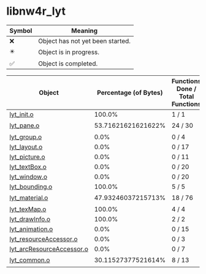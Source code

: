 # libnw4r_lyt
| Symbol | Meaning 
| ------------- | ------------- 
| :x: | Object has not yet been started. 
| :eight_pointed_black_star: | Object is in progress. 
| :white_check_mark: | Object is completed. 


| Object | Percentage (of Bytes) | Functions Done / Total Functions | Percentage (Functions) | Status 
| ------------- | ------------- | ------------- | ------------- | ------------- 
| [lyt_init.o](https://github.com/shibbo/Petari/blob/master/docs/lib/nw4r/libnw4r_lyt/lyt_init.md) | 100.0% | 1 / 1 | 100.0% | :white_check_mark: 
| [lyt_pane.o](https://github.com/shibbo/Petari/blob/master/docs/lib/nw4r/libnw4r_lyt/lyt_pane.md) | 53.71621621621622% | 24 / 30 | 80.0% | :eight_pointed_black_star: 
| [lyt_group.o](https://github.com/shibbo/Petari/blob/master/docs/lib/nw4r/libnw4r_lyt/lyt_group.md) | 0.0% | 0 / 4 | 0.0% | :x: 
| [lyt_layout.o](https://github.com/shibbo/Petari/blob/master/docs/lib/nw4r/libnw4r_lyt/lyt_layout.md) | 0.0% | 0 / 17 | 0.0% | :x: 
| [lyt_picture.o](https://github.com/shibbo/Petari/blob/master/docs/lib/nw4r/libnw4r_lyt/lyt_picture.md) | 0.0% | 0 / 11 | 0.0% | :x: 
| [lyt_textBox.o](https://github.com/shibbo/Petari/blob/master/docs/lib/nw4r/libnw4r_lyt/lyt_textBox.md) | 0.0% | 0 / 20 | 0.0% | :x: 
| [lyt_window.o](https://github.com/shibbo/Petari/blob/master/docs/lib/nw4r/libnw4r_lyt/lyt_window.md) | 0.0% | 0 / 20 | 0.0% | :x: 
| [lyt_bounding.o](https://github.com/shibbo/Petari/blob/master/docs/lib/nw4r/libnw4r_lyt/lyt_bounding.md) | 100.0% | 5 / 5 | 100.0% | :white_check_mark: 
| [lyt_material.o](https://github.com/shibbo/Petari/blob/master/docs/lib/nw4r/libnw4r_lyt/lyt_material.md) | 47.93246037215713% | 18 / 76 | 23.684210526315788% | :eight_pointed_black_star: 
| [lyt_texMap.o](https://github.com/shibbo/Petari/blob/master/docs/lib/nw4r/libnw4r_lyt/lyt_texMap.md) | 100.0% | 4 / 4 | 100.0% | :white_check_mark: 
| [lyt_drawInfo.o](https://github.com/shibbo/Petari/blob/master/docs/lib/nw4r/libnw4r_lyt/lyt_drawInfo.md) | 100.0% | 2 / 2 | 100.0% | :white_check_mark: 
| [lyt_animation.o](https://github.com/shibbo/Petari/blob/master/docs/lib/nw4r/libnw4r_lyt/lyt_animation.md) | 0.0% | 0 / 15 | 0.0% | :x: 
| [lyt_resourceAccessor.o](https://github.com/shibbo/Petari/blob/master/docs/lib/nw4r/libnw4r_lyt/lyt_resourceAccessor.md) | 0.0% | 0 / 3 | 0.0% | :x: 
| [lyt_arcResourceAccessor.o](https://github.com/shibbo/Petari/blob/master/docs/lib/nw4r/libnw4r_lyt/lyt_arcResourceAccessor.md) | 0.0% | 0 / 7 | 0.0% | :x: 
| [lyt_common.o](https://github.com/shibbo/Petari/blob/master/docs/lib/nw4r/libnw4r_lyt/lyt_common.md) | 30.11527377521614% | 8 / 13 | 61.53846153846154% | :eight_pointed_black_star: 
